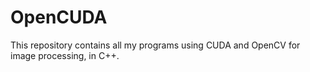 # OpenCUDA
This repository contains all my programs using CUDA and OpenCV for image processing, in C++.

